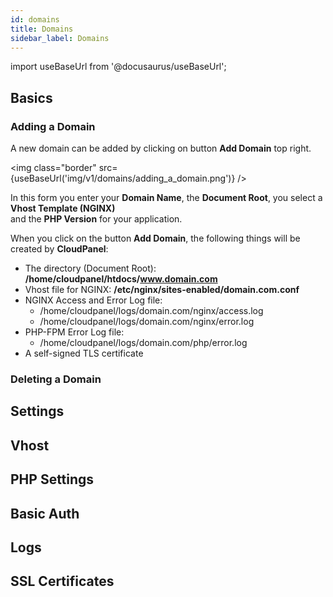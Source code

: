 ```yaml
---
id: domains
title: Domains
sidebar_label: Domains
---
```


import useBaseUrl from '@docusaurus/useBaseUrl';

## Basics

### Adding a Domain

A new domain can be added by clicking on button **Add Domain** top right.

<img class="border" src={useBaseUrl('img/v1/domains/adding_a_domain.png')} />

In this form you enter your **Domain Name**, the **Document Root**, you select a **Vhost Template (NGINX)** <br />
and the **PHP Version** for your application.

When you click on the button **Add Domain**, the following things will be created by **CloudPanel**:

- The directory (Document Root): **/home/cloudpanel/htdocs/www.domain.com**
- Vhost file for NGINX: **/etc/nginx/sites-enabled/domain.com.conf**
- NGINX Access and Error Log file: 
  - /home/cloudpanel/logs/domain.com/nginx/access.log
  - /home/cloudpanel/logs/domain.com/nginx/error.log
- PHP-FPM Error Log file:
  - /home/cloudpanel/logs/domain.com/php/error.log
- A self-signed TLS certificate

### Deleting a Domain

## Settings

## Vhost

## PHP Settings

## Basic Auth

## Logs

## SSL Certificates